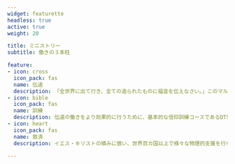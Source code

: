 ```yaml
---
widget: featurette
headless: true
active: true
weight: 20

title: ミニストリー
subtitle: 働きの３本柱

feature:
- icon: cross
  icon_pack: fas
  name: 伝道
  description: 「全世界に出て行き、全ての造られたものに福音を伝えなさい。」このマルコ16章15節の御言葉はワイワムの働きを端的にあらわすものです。ワイワムは数多くの伝道チームを世界の様々な国に派遣しています。その数は年間で1万人に及ぶともいわれています。<br /><br />音楽や芸術、スポーツや聖書配布といったあらゆる手段を通して、あらゆる世代に福音を伝えます。
- icon: bible
  icon_pack: fas
  name: 訓練
  description: 伝道の働きをより効果的に行うために、基本的な信仰訓練コースであるDTSを、世界各国で様々な言語で開催しています。<br /><br />本拠地であるUniversity of the Nationsでは、DTSを修了後、伝道、カウンセリング、子供ミニストリー、聖書解釈などを学ぶコースに加え、芸術、メディア、医療、教育、国際人文学等の専門分野を通して宣教の働きを行う専門コースも開催しています。
- icon: heart
  icon_pack: fas
  name: 救済
  description: イエス・キリストの憐みに倣い、世界百カ国以上で様々な物理的支援を行なっています。<br /><br />その分野は多岐にわたり、農業支援や人身売買からの救済、医療船の巡回援助やマイクロファイナンスなど、様々な分野で活動しています。<br /><br />日本でも、ホームレス支援や子ども食堂、災害時には他団体と協力しボランティア活動に参加しています。

---
```

